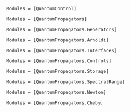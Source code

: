 ```@autodocs
Modules = [QuantumControl]
```

```@autodocs
Modules = [QuantumPropagators]
```

```@autodocs
Modules = [QuantumPropagators.Generators]
```

```@autodocs
Modules = [QuantumPropagators.Arnoldi]
```

```@autodocs
Modules = [QuantumPropagators.Interfaces]
```

```@autodocs
Modules = [QuantumPropagators.Controls]
```

```@autodocs
Modules = [QuantumPropagators.Storage]
```

```@autodocs
Modules = [QuantumPropagators.SpectralRange]
```

```@autodocs
Modules = [QuantumPropagators.Newton]
```

```@autodocs
Modules = [QuantumPropagators.Cheby]
```
